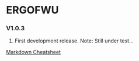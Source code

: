 # ERGOFWU

### V1.0.3
1. First development release. Note: Still under test...

[Markdown Cheatsheet](https://github.com/adam-p/markdown-here/wiki/Markdown-Cheatsheet#headers)